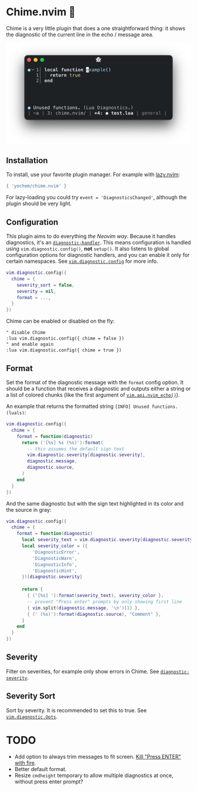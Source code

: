 # Chime.nvim 🚦

Chime is a very little plugin that does a one straightforward thing: it shows
the diagnostic of the current line in the echo / message area.

![Example of Chime](screenshot.png)

## Installation

To install, use your favorite plugin manager. For example with
[lazy.nvim](https://github.com/folke/lazy.nvim):

```lua
{ 'yochem/chime.nvim' }
```

For lazy-loading you could try `event = 'DiagnosticsChanged'`, although the
plugin should be very light.

## Configuration

This plugin aims to do everything _the Neovim way_. Because it handles
diagnostics, it's an
[`diagnostic-handler`](https://neovim.io/doc/user/diagnostic.html#_handlers).
This means configuration is handled using `vim.diagnostic.config()`, **not**
`setup()`. It also listens to global configuration options for diagnostic
handlers, and you can enable it only for certain namespaces. See
[`vim.diagnostic.config`](https://neovim.io/doc/user/diagnostic.html#vim.diagnostic.config())
for more info.

```lua
vim.diagnostic.config({
  chime = {
    severity_sort = false,
    severity = nil,
    format = ...,
  }
})
```

Chime can be enabled or disabled on the fly:

```vim
" disable Chime
:lua vim.diagnostic.config({ chime = false })
" and enable again
:lua vim.diagnostic.config({ chime = true })
```

## Format

Set the format of the diagnostic message with the `format` config option. It
should be a function that receives a diagnostic and outputs either a string or
a list of colored chunks (like the first argument of
[`vim.api.nvim_echo()`](https://neovim.io/doc/user/api.html#nvim_echo())).

An example that returns the formatted string `[INFO] Unused functions. (luals)`:

```lua
vim.diagnostic.config({
  chime = {
    format = function(diagnostic)
      return ('[%s] %s (%s)'):format(
        -- this assumes the default sign text
        vim.diagnostic.severity[diagnostic.severity],
        diagnostic.message,
        diagnostic.source,
      )
    end
  }
})
```

And the same diagnostic but with the sign text highlighted in its color and the
source in gray:

```lua
vim.diagnostic.config({
  chime = {
    format = function(diagnostic)
      local severity_text = vim.diagnostic.severity[diagnostic.severity]
      local severity_color = ({
          'DiagnosticError',
          'DiagnosticWarn',
          'DiagnosticInfo',
          'DiagnosticHint',
      })[diagnostic.severity]

      return {
        { ('[%s] '):format(severity_text), severity_color },
        -- prevent "Press enter" prompts by only showing first line
        { vim.split(diagnostic.message, '\n')[1] },
        { (' (%s)'):format(diagnostic.source), "Comment" },
      }
    end
  }
})
```

## Severity

Filter on severities, for example only show errors in Chime. See
[`diagnostic-severity`](https://neovim.io/doc/user/diagnostic.html#diagnostic-severity).

## Severity Sort

Sort by severity. It is recommended to set this to true. See
[`vim.diagnostic.Opts`](https://neovim.io/doc/user/diagnostic.html#vim.diagnostic.Opts).

# TODO

- Add option to always trim messages to fit screen. [Kill "Press ENTER" with
  fire](https://github.com/neovim/neovim/issues/22478).
- Better default format.
- Resize `cmdheight` temporary to allow multiple diagnostics at once, without
  press enter prompt?
